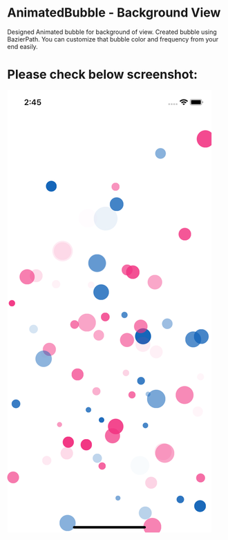 # AnimatedBubble - Background View

Designed Animated bubble for background of view. Created bubble using BazierPath. You can customize that bubble color and frequency from your end easily.


# Please check below screenshot:
![alt text](https://github.com/HemantDixit10/AnimatedBubble/blob/Development/ScreenShot1.png)
